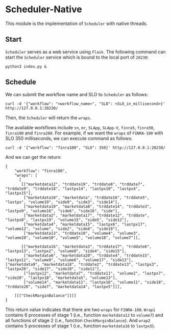 # Scheduler-Native

This module is the implementation of `Scheduler` with native threads.

## Start
`Scheduler` serves as a web service using `Flask`. The following command can start the `Scheduler` service which is bound to the local port of `20230`:
```
python3 index.py &
```

## Schedule
We can submit the workflow name and SLO to `Scheduler` as follows:
```
curl -d '{"workflow": "<workflow_name>", "SLO": <SLO_in_millisecond>}' http://127.0.0.1:20230/
```
Then, the `Scheduler` will return the `wraps`.

The available workflows include `sn`, `mr`, `SLApp`, `SLApp-V`, `finra5`, `finra50`, `finra100` and `finra200`.
For example, if we want the `wraps` of `FINRA-100` with SLO 350 milliseconds, we can execute command as follows:
```
curl -d '{"workflow": "finra100", "SLO": 350}' http://127.0.0.1:20230/
```
And we can get the return:
```
{
    "workflow": "finra100", 
    "wraps": [
      [
       [["marketdata12", "trddate19", "trddate8", "trddate7", "trddate9", "trddate18", "lastpx14", "lastpx10", "lastpx4", "lastpx15"], 
        ["marketdata10", "marketdata", "trddate16", "trddate5", "lastpx", "volume19", "side9", "side3", "side14"], 
        ["marketdata19", "marketdata8", "trddate14", "trddate3", "lastpx9", "volume16", "side6", "side16", "side"], 
        ["marketdata2", "marketdata17", "trddate12", "trddate", "lastpx8", "lastpx19", "volume15", "side5", "side12"], 
        ["marketdata4", "marketdata15", "lastpx6", "lastpx17", "volume12", "volume", "side2", "side8", "side19"], 
        ["marketdata13", "trddate10", "volume4", "volume3", "volume20", "volume10", "volume5", "volume18", "volume7"]],

       [["marketdata16", "marketdata3", "trddate17", "trddate6", "lastpx13", "lastpx2", "volume8", "side4", "side15"],
        ["marketdata6", "marketdata20", "trddate4", "trddate15", "lastpx11", "volume9", "volume6", "volume17", "side13"], ["marketdata9", "marketdata18", "trddate2", "trddate13", "lastpx3", "lastpx20", "side17", "side10", "side11"], 
        ["lastpx12", "marketdata7", "trddate11", "volume2", "lastpx7", "side20", "lastpx18", "marketdata5", "volume13"], 
        ["volume14", "marketdata11", "lastpx16", "volume11", "side18", "trddate20", "side7", "marketdata14", "lastpx5"]]], 

    [[["CheckMarginBalance"]]]]
}
```
This return value indicates that there are two `wraps` for `FINRA-100`. `Wrap1` contains 6 processes of stage 1 (i.e., function `marketdata12` to `volume7`) and all functions of stage 2 (i.e., function `CheckMarginBalance`). And `wrap2` contains 5 processes of stage 1 (i.e., function `marketdata16` to `lastpx5`).